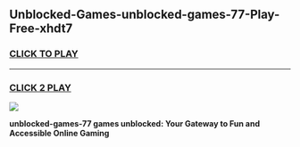 
## Unblocked-Games-unblocked-games-77-Play-Free-xhdt7
<h3>
<a href="https://premium76.site?title=unblocked-games-77&ref=12A">CLICK TO PLAY</a></h3>
<hr>

<h3>
<a href="https://premium76.site?title=unblocked-games-77&ref=12A">CLICK 2 PLAY</a>
  
</h3>

<a href="https://premium76.site?title=unblocked-games-77&ref=12A"><img src="https://clearcache.store/games.png"></a>


**unblocked-games-77 games unblocked: Your Gateway to Fun and Accessible Online Gaming**
